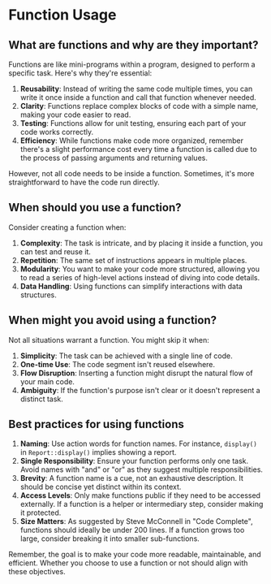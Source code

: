 # Function Usage

## What are functions and why are they important?

Functions are like mini-programs within a program, designed to perform a
specific task. Here's why they're essential:

1. **Reusability**: Instead of writing the same code multiple times, you can
   write it once inside a function and call that function whenever needed.
2. **Clarity**: Functions replace complex blocks of code with a simple name,
   making your code easier to read.
3. **Testing**: Functions allow for unit testing, ensuring each part of your
   code works correctly.
4. **Efficiency**: While functions make code more organized, remember there's a
   slight performance cost every time a function is called due to the process of
   passing arguments and returning values.

However, not all code needs to be inside a function. Sometimes, it's more
straightforward to have the code run directly.

## When should you use a function?

Consider creating a function when:

1. **Complexity**: The task is intricate, and by placing it inside a function,
   you can test and reuse it.
2. **Repetition**: The same set of instructions appears in multiple places.
3. **Modularity**: You want to make your code more structured, allowing you to
   read a series of high-level actions instead of diving into code details.
4. **Data Handling**: Using functions can simplify interactions with data
   structures.

## When might you avoid using a function?

Not all situations warrant a function. You might skip it when:

1. **Simplicity**: The task can be achieved with a single line of code.
2. **One-time Use**: The code segment isn't reused elsewhere.
3. **Flow Disruption**: Inserting a function might disrupt the natural flow of
   your main code.
4. **Ambiguity**: If the function's purpose isn't clear or it doesn't represent
   a distinct task.

## Best practices for using functions

1. **Naming**: Use action words for function names. For instance, `display()` in
   `Report::display()` implies showing a report.
2. **Single Responsibility**: Ensure your function performs only one task. Avoid
   names with "and" or "or" as they suggest multiple responsibilities.
3. **Brevity**: A function name is a cue, not an exhaustive description. It
   should be concise yet distinct within its context.
4. **Access Levels**: Only make functions public if they need to be accessed
   externally. If a function is a helper or intermediary step, consider making
   it protected.
5. **Size Matters**: As suggested by Steve McConnell in "Code Complete",
   functions should ideally be under 200 lines. If a function grows too large,
   consider breaking it into smaller sub-functions.

Remember, the goal is to make your code more readable, maintainable, and
efficient. Whether you choose to use a function or not should align with these
objectives.

<!-- DSG/ChatGPT 7/23/2023 -->
